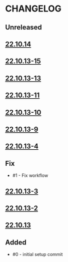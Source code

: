 # CHANGELOG
## Unreleased

## [22.10.14](https://github.com/joaojhgs/changelogWorkflow/releases/tag/22.10.14)

## [22.10.13-15](https://github.com/joaojhgs/changelogWorkflow/releases/tag/22.10.13-15)

## [22.10.13-13](https://github.com/joaojhgs/changelogWorkflow/releases/tag/22.10.13-13)

## [22.10.13-11](https://github.com/joaojhgs/changelogWorkflow/releases/tag/22.10.13-11)

## [22.10.13-10](https://github.com/joaojhgs/changelogWorkflow/releases/tag/22.10.13-10)

## [22.10.13-9](https://github.com/joaojhgs/changelogWorkflow/releases/tag/22.10.13-9)

## [22.10.13-4](https://github.com/joaojhgs/changelogWorkflow/releases/tag/22.10.13-4)

## Fix
* #1 - Fix workflow
## [22.10.13-3](https://github.com/joaojhgs/changelogWorkflow/releases/tag/22.10.13-3)

## [22.10.13-2](https://github.com/joaojhgs/changelogWorkflow/releases/tag/22.10.13-2)

## [22.10.13](https://github.com/joaojhgs/changelogWorkflow/releases/tag/22.10.13)


## Added
* #0 - initial setup commit
